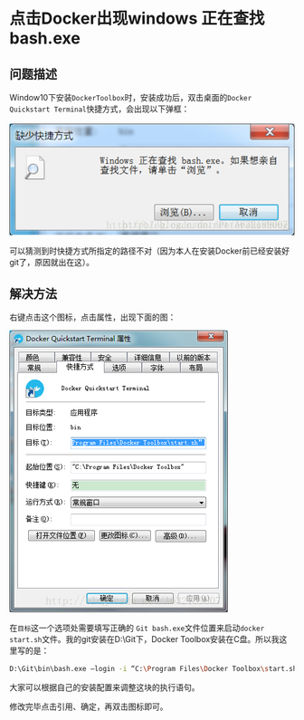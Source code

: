 # 点击Docker出现windows 正在查找bash.exe

## 问题描述
Window10下安装`DockerToolbox`时，安装成功后，双击桌面的`Docker Quickstart Terminal`快捷方式，会出现以下弹框：

![1](https://raw.githubusercontent.com/dta0502/data-analysis/master/%E7%88%AC%E8%99%AB/%E9%97%AE%E9%A2%98/%E7%82%B9%E5%87%BBDocker%E5%87%BA%E7%8E%B0windows%20%E6%AD%A3%E5%9C%A8%E6%9F%A5%E6%89%BEbash.exe-1.png)

可以猜测到时快捷方式所指定的路径不对（因为本人在安装Docker前已经安装好git了，原因就出在这）。

## 解决方法
右键点击这个图标，点击属性，出现下面的图：

![2](https://raw.githubusercontent.com/dta0502/data-analysis/master/%E7%88%AC%E8%99%AB/%E9%97%AE%E9%A2%98/%E7%82%B9%E5%87%BBDocker%E5%87%BA%E7%8E%B0windows%20%E6%AD%A3%E5%9C%A8%E6%9F%A5%E6%89%BEbash.exe-2.png)

在`目标`这一个选项处需要填写正确的 `Git bash.exe`文件位置来启动`docker start.sh`文件。我的git安装在D:\Git下，Docker Toolbox安装在C盘。所以我这里写的是：
```bash
D:\Git\bin\bash.exe –login -i “C:\Program Files\Docker Toolbox\start.sh”
```

大家可以根据自己的安装配置来调整这块的执行语句。

修改完毕点击引用、确定，再双击图标即可。

